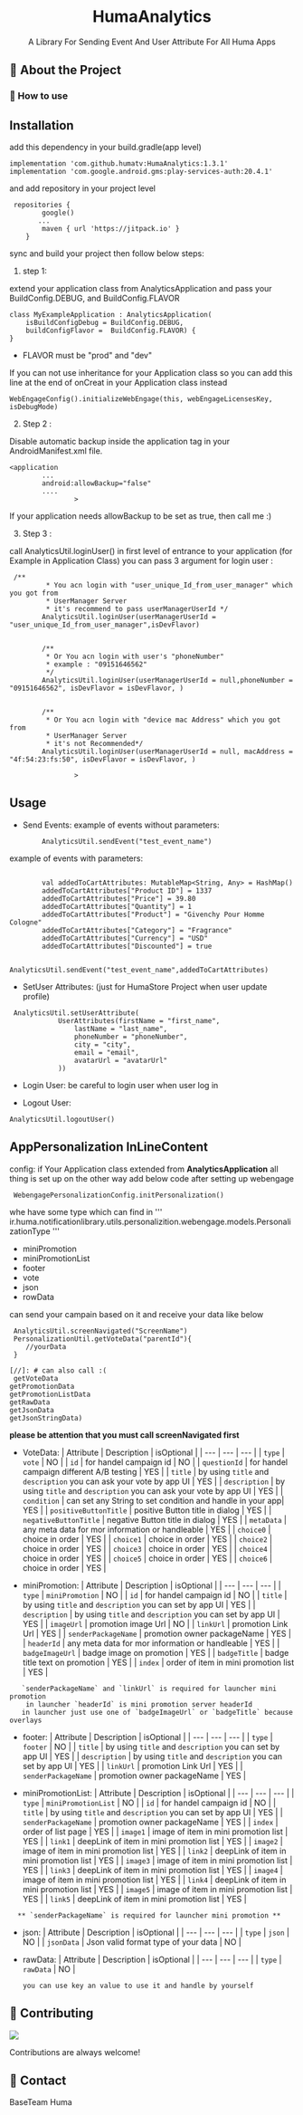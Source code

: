 
<div align="center">


  <h1>HumaAnalytics</h1>
  
  <p>
    A Library For Sending Event And User Attribute For All Huma Apps
  </p>
  
</div>

<!-- About the Library -->
## :star2: About the Project



<!-- TechStack -->
### :space_invader: How to use


Installation
-----------
add this dependency in your build.gradle(app level)
```
implementation 'com.github.humatv:HumaAnalytics:1.3.1'
implementation 'com.google.android.gms:play-services-auth:20.4.1'
```

and add repository in your project level

```
 repositories {
        google()
       ...
        maven { url 'https://jitpack.io' }
    }
```

sync and build your project then follow below steps: 



1. step 1:

extend your application class from AnalyticsApplication and pass your BuildConfig.DEBUG, and BuildConfig.FLAVOR
```
class MyExampleApplication : AnalyticsApplication(
    isBuildConfigDebug = BuildConfig.DEBUG,
    buildConfigFlavor =  BuildConfig.FLAVOR) {
}
```
- FLAVOR must be "prod" and "dev"

If you can not use inheritance for your Application class so you can add this line at the end of onCreat in your Application class instead

```
WebEngageConfig().initializeWebEngage(this, webEngageLicensesKey, isDebugMode)
```

2. Step 2 :

Disable automatic backup inside the application tag in your AndroidManifest.xml file.
```
<application
        ...
        android:allowBackup="false"
        ....
                >
```
If your application needs allowBackup to be set as true, then call me :)

3. Step 3 :

call AnalyticsUtil.loginUser() in first level of entrance to your application (for Example in Application Class)
you can pass 3 argument for login user :
```
 /**
         * You acn login with "user_unique_Id_from_user_manager" which you got from
         * UserManager Server
         * it's recommend to pass userManagerUserId */
        AnalyticsUtil.loginUser(userManagerUserId = "user_unique_Id_from_user_manager",isDevFlavor)


        /**
         * Or You acn login with user's "phoneNumber"
         * example : "09151646562"
         */
        AnalyticsUtil.loginUser(userManagerUserId = null,phoneNumber = "09151646562", isDevFlavor = isDevFlavor, )


        /**
         * Or You acn login with "device mac Address" which you got from
         * UserManager Server
         * it's not Recommended*/
        AnalyticsUtil.loginUser(userManagerUserId = null, macAddress = "4f:54:23:fs:50", isDevFlavor = isDevFlavor, )

                >
```


Usage
-----

* Send Events:
example of events without parameters:
```
        AnalyticsUtil.sendEvent("test_event_name")
```
example of events with parameters:
```

        val addedToCartAttributes: MutableMap<String, Any> = HashMap()
        addedToCartAttributes["Product ID"] = 1337
        addedToCartAttributes["Price"] = 39.80
        addedToCartAttributes["Quantity"] = 1
        addedToCartAttributes["Product"] = "Givenchy Pour Homme Cologne"
        addedToCartAttributes["Category"] = "Fragrance"
        addedToCartAttributes["Currency"] = "USD"
        addedToCartAttributes["Discounted"] = true

        AnalyticsUtil.sendEvent("test_event_name",addedToCartAttributes)
```

* SetUser Attributes: (just for HumaStore Project when user update profile)

```
 AnalyticsUtil.setUserAttribute(
            UserAttributes(firstName = "first_name",
                lastName = "last_name",
                phoneNumber = "phoneNumber",
                city = "city",
                email = "email",
                avatarUrl = "avatarUrl"
            ))
```

* Login User: 
be careful to login user when user log in 

* Logout User: 

```
AnalyticsUtil.logoutUser()

```

AppPersonalization InLineContent 
-----
config: 
if Your Application class extended from **AnalyticsApplication** all thing is set up
on the other way add below code after setting up webengage

```
 WebengagePersonalizationConfig.initPersonalization()

```
           


whe have some type which can find in 
'''
ir.huma.notificationlibrary.utils.personalizition.webengage.models.PersonalizationType
'''
* miniPromotion
* miniPromotionList
* footer
* vote
* json
* rowData

can send your campain based on it and receive your data like below

```
 AnalyticsUtil.screenNavigated("ScreenName")
 PersonalizationUtil.getVoteData("parentId"){
    //yourData
 }

[//]: # can also call :(
 getVoteData
getPromotionData
getPromotionListData
getRawData
getJsonData
getJsonStringData)
```

**please be attention that you must call screenNavigated first**

* VoteData:
  | Attribute | Description | isOptional |
  | --- | --- | --- |
  | `type` | `vote` | NO |
  | `id` | for handel campaign id | NO |
  | `questionId` | for handel campaign different A/B testing | YES |
  | `title` | by using `title` and  `description` you can ask your vote by app UI | YES |
  | `description` | by using `title` and  `description` you can ask your vote by app UI | YES |
  | `condition` | can set any String to set condition and handle in your app| YES |
  | `positiveButtonTitle` | positive Button title in dialog | YES |
  | `negativeButtonTitle` | negative Button title in dialog | YES |
  | `metaData` | any meta data for mor information or handleable | YES |
  | `choice0` | choice in order | YES |
  | `choice1` | choice in order | YES |
  | `choice2` | choice in order | YES |
  | `choice3` | choice in order | YES |
  | `choice4` | choice in order | YES |
  | `choice5` | choice in order | YES |
  | `choice6` | choice in order | YES |

* miniPromotion:
  | Attribute | Description | isOptional |
  | --- | --- | --- |
  | `type` | `miniPromotion` | NO |
  | `id` | for handel campaign id | NO |
  | `title` | by using `title` and  `description` you can set by app UI | YES |
  | `description` | by using `title` and  `description` you can set by app UI | YES |
  | `imageUrl` | promotion image Url | NO |
  | `linkUrl` | promotion Link Url | YES |
  | `senderPackageName` | promotion owner packageName | YES |
  | `headerId` | any meta data for mor information or handleable | YES |
  | `badgeImageUrl` | badge image on promotion | YES |
  | `badgeTitle` | badge title text on promotion | YES |
  | `index` | order of item in mini promotion list | YES |

```
   `senderPackageName` and `linkUrl` is required for launcher mini promotion 
    in launcher `headerId` is mini promotion server headerId 
   in launcher just use one of `badgeImageUrl` or `badgeTitle` because overlays 
```



* footer:
  | Attribute | Description | isOptional |
  | --- | --- | --- |
  | `type` | `footer` | NO |
  | `title` | by using `title` and  `description` you can set by app UI | YES |
  | `description` | by using `title` and  `description` you can set by app UI | YES |
  | `linkUrl` | promotion Link Url | YES |
  | `senderPackageName` | promotion owner packageName | YES |

* miniPromotionList:
  | Attribute | Description | isOptional |
  | --- | --- | --- |
  | `type` | `miniPromotionList` | NO |
  | `id` | for handel campaign id | NO |
  | `title` | by using `title` and  `description` you can set by app UI | YES |
  | `senderPackageName` | promotion owner packageName | YES |
  | `index` | order of list page | YES |
  | `image1` | image of item in mini promotion list | YES |
  | `link1` | deepLink of item in mini promotion list | YES |
  | `image2` | image of item in mini promotion list | YES |
  | `link2` | deepLink of item in mini promotion list | YES |
  | `image3` | image of item in mini promotion list | YES |
  | `link3` | deepLink of item in mini promotion list | YES |
  | `image4` | image of item in mini promotion list | YES |
  | `link4` | deepLink of item in mini promotion list | YES |
  | `image5` | image of item in mini promotion list | YES |
  | `link5` | deepLink of item in mini promotion list | YES |

```
  ** `senderPackageName` is required for launcher mini promotion **
```

* json:
  | Attribute | Description | isOptional |
  | --- | --- | --- |
  | `type` | `json` | NO |
  | `jsonData` | Json valid format type of your data  | NO |

* rawData:
  | Attribute | Description | isOptional |
  | --- | --- | --- |
  | `type` | `rawData` | NO |

  ``` you can use key an value to use it and handle by yourself ```


<!-- Contributing -->

## :wave: Contributing

<a href="https://github.com/Louis3797/awesome-readme-template/graphs/contributors">
  <img src="https://contrib.rocks/image?repo=Louis3797/awesome-readme-template" />
</a>


Contributions are always welcome!


<!-- Contact -->
## :handshake: Contact

BaseTeam Huma 



